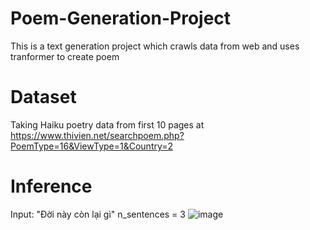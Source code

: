 # Poem-Generation-Project
This is a text generation project which crawls data from web and uses tranformer to create poem

# Dataset
Taking Haiku poetry data from first 10 pages at https://www.thivien.net/searchpoem.php?PoemType=16&ViewType=1&Country=2 

# Inference
Input: "Đời này còn lại gì"
n_sentences = 3
![image](https://user-images.githubusercontent.com/93986576/229311158-fdf9aab1-4adb-48bc-ae53-8d18b66e230c.png)




